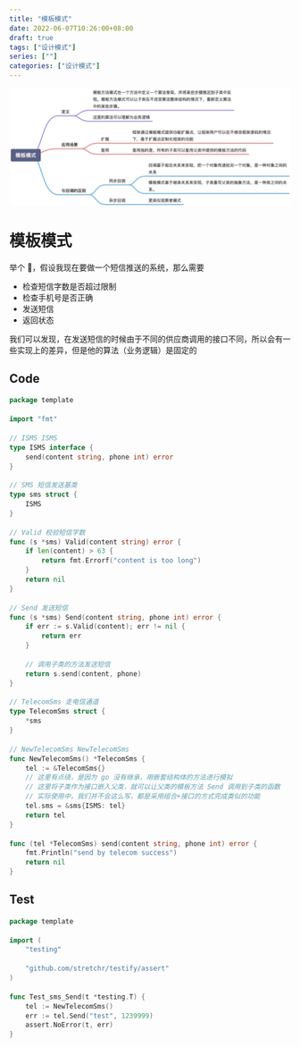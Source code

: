 ```yaml
---
title: "模板模式"
date: 2022-06-07T10:26:00+08:00
draft: true
tags: ["设计模式"]
series: [""]
categories: ["设计模式"]
---
```



![](https://raw.githubusercontent.com/yzj0911/my_logs/main/content/images/模板模式.jpeg)

# 模板模式
举个 🌰，假设我现在要做一个短信推送的系统，那么需要

- 检查短信字数是否超过限制
- 检查手机号是否正确
- 发送短信
- 返回状态

我们可以发现，在发送短信的时候由于不同的供应商调用的接口不同，所以会有一些实现上的差异，但是他的算法（业务逻辑）是固定的

## Code
```go
package template

import "fmt"

// ISMS ISMS
type ISMS interface {
	send(content string, phone int) error
}

// SMS 短信发送基类
type sms struct {
	ISMS
}

// Valid 校验短信字数
func (s *sms) Valid(content string) error {
	if len(content) > 63 {
		return fmt.Errorf("content is too long")
	}
	return nil
}

// Send 发送短信
func (s *sms) Send(content string, phone int) error {
	if err := s.Valid(content); err != nil {
		return err
	}

	// 调用子类的方法发送短信
	return s.send(content, phone)
}

// TelecomSms 走电信通道
type TelecomSms struct {
	*sms
}

// NewTelecomSms NewTelecomSms
func NewTelecomSms() *TelecomSms {
	tel := &TelecomSms{}
	// 这里有点绕，是因为 go 没有继承，用嵌套结构体的方法进行模拟
	// 这里将子类作为接口嵌入父类，就可以让父类的模板方法 Send 调用到子类的函数
	// 实际使用中，我们并不会这么写，都是采用组合+接口的方式完成类似的功能
	tel.sms = &sms{ISMS: tel}
	return tel
}

func (tel *TelecomSms) send(content string, phone int) error {
	fmt.Println("send by telecom success")
	return nil
}
```

## Test
```go
package template

import (
	"testing"

	"github.com/stretchr/testify/assert"
)

func Test_sms_Send(t *testing.T) {
	tel := NewTelecomSms()
	err := tel.Send("test", 1239999)
	assert.NoError(t, err)
}
```
